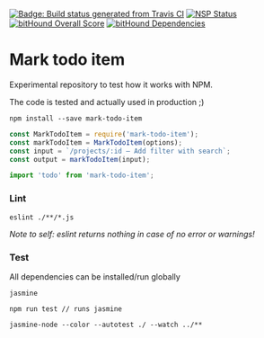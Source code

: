 [![Badge: Build status generated from Travis CI](https://api.travis-ci.org/MelleWynia/mark-todo-item.svg?branch=master)](https://travis-ci.org/MelleWynia/mark-todo-item) [![NSP Status](https://nodesecurity.io/orgs/melles-github/projects/41d79145-ac7b-4a56-84f5-be59727c39be/badge)](https://nodesecurity.io/orgs/melles-github/projects/41d79145-ac7b-4a56-84f5-be59727c39be) [![bitHound Overall Score](https://www.bithound.io/github/MelleWynia/mark-todo-item/badges/score.svg)](https://www.bithound.io/github/MelleWynia/mark-todo-item) [![bitHound Dependencies](https://www.bithound.io/github/MelleWynia/mark-todo-item/badges/dependencies.svg)](https://www.bithound.io/github/MelleWynia/mark-todo-item/master/dependencies/npm)



# Mark todo item

Experimental repository to test how it works with NPM.

The code is tested and actually used in production ;)

```
npm install --save mark-todo-item
```

```javascript
const MarkTodoItem = require('mark-todo-item');
const markTodoItem = MarkTodoItem(options);
const input = `/projects/:id – Add filter with search`;
const output = markTodoItem(input);
```

```javascript
import 'todo' from 'mark-todo-item';
```

### Lint

```
eslint ./**/*.js
```
_Note to self: eslint returns nothing in case of no error or warnings!_

### Test

All dependencies can be installed/run globally

```
jasmine
```

```
npm run test // runs jasmine
```

```
jasmine-node --color --autotest ./ --watch ../**
```
